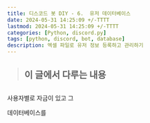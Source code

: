 ```yaml
---
title: 디스코드 봇 DIY - 6.  유저 데이터베이스
date: 2024-05-31 14:25:09 +/-TTTT
lastmod: 2024-05-31 14:25:09 +/-TTTT
categories: [Python, discord.py]
tags: [python, discord, bot, database]
description: 엑셀 파일로 유저 정보 등록하고 관리하기
---
```


> 이 글에서 다루는 내용
> - 

## 

사용자별로 자금이 있고 그

데이터베이스를 

